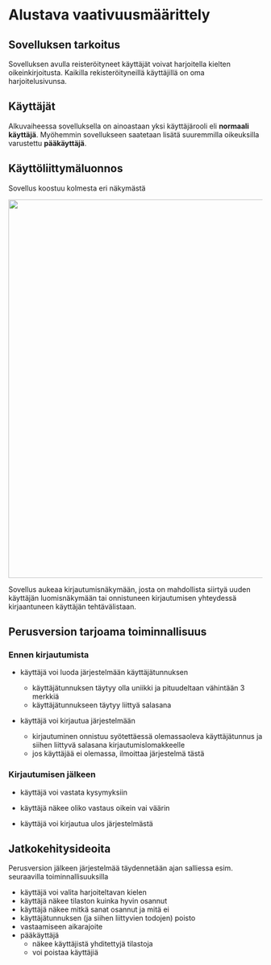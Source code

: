 # Alustava vaativuusmäärittely


## Sovelluksen tarkoitus

Sovelluksen avulla reisteröityneet käyttäjät voivat harjoitella kielten oikeinkirjoitusta. Kaikilla rekisteröityneillä käyttäjillä on oma harjoitelusivunsa.

## Käyttäjät

Alkuvaiheessa sovelluksella on ainoastaan yksi käyttäjärooli eli __normaali käyttäjä__. Myöhemmin sovellukseen saatetaan lisätä suuremmilla oikeuksilla varustettu __pääkäyttäjä__.

## Käyttöliittymäluonnos

Sovellus koostuu kolmesta eri näkymästä

<img src="https://raw.githubusercontent.com/mluukkai/OtmTodoApp/master/dokumentaatio/kuvat/v-1.png" width="750">

Sovellus aukeaa kirjautumisnäkymään, josta on mahdollista siirtyä uuden käyttäjän luomisnäkymään tai onnistuneen kirjautumisen yhteydessä kirjaantuneen käyttäjän tehtävälistaan.

## Perusversion tarjoama toiminnallisuus

### Ennen kirjautumista

- käyttäjä voi luoda järjestelmään käyttäjätunnuksen
  - käyttäjätunnuksen täytyy olla uniikki ja pituudeltaan vähintään 3 merkkiä
  - käyttäjätunnukseen täytyy liittyä salasana

- käyttäjä voi kirjautua järjestelmään
  - kirjautuminen onnistuu syötettäessä olemassaoleva käyttäjätunnus ja siihen liittyvä salasana kirjautumislomakkeelle
  - jos käyttäjää ei olemassa, ilmoittaa järjestelmä tästä

### Kirjautumisen jälkeen


- käyttäjä voi vastata kysymyksiin

- käyttäjä näkee oliko vastaus oikein vai väärin

- käyttäjä voi kirjautua ulos järjestelmästä

## Jatkokehitysideoita

Perusversion jälkeen järjestelmää täydennetään ajan salliessa esim. seuraavilla toiminnallisuuksilla

- käyttäjä voi valita harjoiteltavan kielen
- käyttäjä näkee tilaston kuinka hyvin osannut
- käyttäjä näkee mitkä sanat osannut ja mitä ei
- käyttäjätunnuksen (ja siihen liittyvien todojen) poisto
- vastaamiseen aikarajoite
- pääkäyttäjä
  - näkee käyttäjistä yhditettyjä tilastoja
  - voi poistaa käyttäjiä
  
